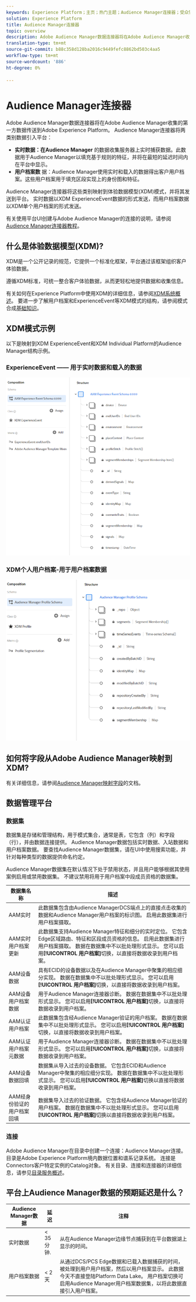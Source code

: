 ```yaml
---
keywords: Experience Platform；主页；热门主题；Audience Manager连接器；受众管理器；受众管理器
solution: Experience Platform
title: Audience Manager连接器
topic: overview
description: Adobe Audience Manager数据连接器将在Adobe Audience Manager收集的第一方数据传送到Adobe Experience Platform。 Audience Manager连接器将两类别数据引入平台。
translation-type: tm+mt
source-git-commit: b88c358d128ba2016c9449fefc8862bd503c4aa5
workflow-type: tm+mt
source-wordcount: '886'
ht-degree: 0%

---
```



# Audience Manager连接器

Adobe Audience Manager数据连接器将在Adobe Audience Manager收集的第一方数据传送到Adobe Experience Platform。 Audience Manager连接器将两类别数据引入平台：

- **实时数据：在Audience Manager** 的数据收集服务器上实时捕获数据。此数据用于Audience Manager以填充基于规则的特征，并将在最短的延迟时间内在平台中显示。
- **用户档案数** 据：Audience Manager使用实时和载入的数据得出客户用户档案。这些用户档案用于填充区段实现上的身份图和特征。

Audience Manager连接器将这些类别映射到体验数据模型(XDM)模式，并将其发送到平台。 实时数据以XDM ExperienceEvent数据的形式发送，而用户档案数据以XDM单个用户档案的形式发送。

有关使用平台UI创建与Adobe Audience Manager的连接的说明，请参阅[Audience Manager连接器教程](../../tutorials/ui/create/adobe-applications/audience-manager.md)。

## 什么是体验数据模型(XDM)?

XDM是一个公开记录的规范，它提供一个标准化框架，平台通过该框架组织客户体验数据。

遵循XDM标准，可统一整合客户体验数据，从而更轻松地提供数据和收集信息。

有关如何在Experience Platform中使用XDM的详细信息，请参阅[XDM系统概述](../../../xdm/home.md)。 要进一步了解用户档案和ExperienceEvent等XDM模式的结构，请参阅模式合成[基础知识](../../../xdm/schema/composition.md)。

## XDM模式示例

以下是映射到XDM ExperienceEvent和XDM Individual Platform的Audience Manager结构示例。

### ExperienceEvent —— 用于实时数据和载入的数据

![](images/aam-experience-events-for-dcs-and-onboarding-data.png)

### XDM个人用户档案-用于用户档案数据

![](images/aam-profile-xdm-for-profile-data.png)

## 如何将字段从Adobe Audience Manager映射到XDM?

有关详细信息，请参阅[Audience Manager映射字段](./mapping/audience-manager.md)的文档。

## 数据管理平台

### 数据集

数据集是存储和管理结构，用于模式集合，通常是表，它包含（列）和字段（行），并由数据连接提供。 Audience Manager数据包括实时数据、入站数据和用户档案数据。 要查找Audience Manager数据集，请在UI中使用搜索功能，并针对每种类型的数据提供命名约定。

Audience Manager数据集在默认情况下处于禁用状态，并且用户能够根据其使用案例启用或禁用数据集。 不建议禁用将用于用户档案中段成员资格的数据集。

| 数据集名称 | 描述 |
| ------------ | ----------- |
| AAM实时 | 此数据集包含由Audience ManagerDCS端点上的直接点击收集的数据和Audience Manager用户档案的标识图。 启用此数据集进行用户档案摄取。 |
| AAM实时用户档案更新 | 此数据集支持Audience Manager特征和细分的实时定位。 它包含Edge区域路由、特征和区段成员资格的信息。 启用此数据集进行用户档案摄取。 数据在数据集中不以批处理形式显示。 您可以启用&#x200B;**[!UICONTROL 用户档案]**&#x200B;切换，以直接将数据收录到用户档案。 |
| AAM设备数据 | 具有ECID的设备数据以及在Audience Manager中聚集的相应细分实现。 数据在数据集中不以批处理形式显示。 您可以启用&#x200B;**[!UICONTROL 用户档案]**&#x200B;切换，以直接将数据收录到用户档案。 |
| AAM设备用户档案数据 | 用于Audience Manager连接器诊断。 数据在数据集中不以批处理形式显示。 您可以启用&#x200B;**[!UICONTROL 用户档案]**&#x200B;切换，以直接将数据收录到用户档案。 |
| AAM认证用户档案 | 此数据集包含经Audience Manager验证的用户档案。 数据在数据集中不以批处理形式显示。 您可以启用&#x200B;**[!UICONTROL 用户档案]**&#x200B;切换，以直接将数据收录到用户档案。 |
| AAM认证用户档案元数据 | 用于Audience Manager连接器诊断。 数据在数据集中不以批处理形式显示。 您可以启用&#x200B;**[!UICONTROL 用户档案]**&#x200B;切换，以直接将数据收录到用户档案。 |
| AAM设备数据回填 | 数据集从导入过去的设备数据。 它包含ECID和Audience Manager中聚集的相应细分实现。 数据在数据集中不以批处理形式显示。 您可以启用&#x200B;**[!UICONTROL 用户档案]**&#x200B;切换以直接将数据收录到用户档案。 |
| AAM经身份验证的用户档案回填 | 数据集导入过去的验证数据。 它包含经Audience Manager验证的用户档案。 数据在数据集中不以批处理形式显示。 您可以启用&#x200B;**[!UICONTROL 用户档案]**&#x200B;切换以直接将数据收录到用户档案。 |

### 连接

Adobe Audience Manager在目录中创建一个连接：Audience Manager连接。 目录是Adobe Experience Platform境内数据位置和谱系记录系统。 连接是Connectors客户特定实例的Catalog对象。 有关目录、连接和连接器的详细信息，请参见[目录服务概述](../../../catalog/home.md)。

## 平台上Audience Manager数据的预期延迟是什么？

| Audience Manager数据 | 延迟 | 注释 |
| --- | --- | --- |
| 实时数据 | &lt; 35 分钟. | 从在Audience Manager边缘节点捕获到在平台数据湖上显示的时间。 |
| 用户档案数据 | &lt; 2 天 | 从通过DCS/PCS Edge数据和已载入数据捕获的时间，被处理到用户用户档案，然后以用户档案显示。 此数据今天不直接登陆Platform Data Lake。 用户档案切换可启用Audience Manager用户档案数据集，以将此数据直接引入用户档案。 |